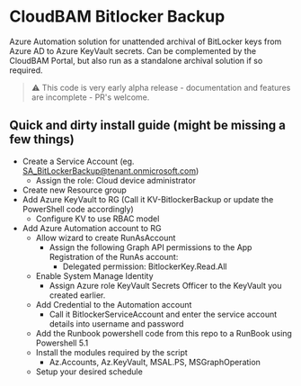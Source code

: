 # CloudBAM Bitlocker Backup

Azure Automation solution for unattended archival of BitLocker keys from Azure AD to Azure KeyVault secrets.
Can be complemented by the CloudBAM Portal, but also run as a standalone archival solution if so required.

> :warning: This code is very early alpha release - documentation and features are incomplete - PR's welcome.

## Quick and dirty install guide (might be missing a few things)

- Create a Service Account (eg. SA_BitLockerBackup@tenant.onmicrosoft.com)
  - Assign the role: Cloud device administrator
- Create new Resource group
- Add Azure KeyVault to RG (Call it KV-BitlockerBackup or update the PowerShell code accordingly)
  - Configure KV to use RBAC model
- Add Azure Automation account to RG
  - Allow wizard to create RunAsAccount
    - Assign the following Graph API permissions to the App Registration of the RunAs account:
      - Delegated permission: BitlockerKey.Read.All
  - Enable System Manage Identity
    - Assign Azure role KeyVault Secrets Officer to the KeyVault you created earlier.
  - Add Credential to the Automation account
    - Call it BitlockerServiceAccount and enter the service account details into username and password
  - Add the Runbook powershell code from this repo to a RunBook using Powershell 5.1
  - Install the modules required by the script
    - Az.Accounts, Az.KeyVault, MSAL.PS, MSGraphOperation
  - Setup your desired schedule
  
